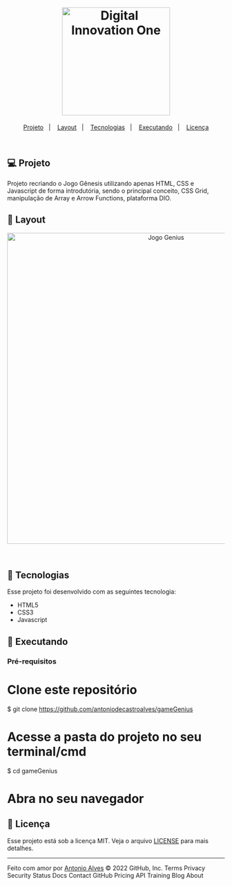 <h1 align="center">
    <img alt="Digital Innovation One" title="#Digital Innovation One" src="https://user-images.githubusercontent.com/47957363/130337418-db0771ff-1810-4a29-aac8-de5023d5c47e.png" width="250px" />
</h1>

<p align="center">
  <a href="#-projeto">Projeto</a>&nbsp;&nbsp;&nbsp;|&nbsp;&nbsp;&nbsp;
  <a href="#-layout">Layout</a>&nbsp;&nbsp;&nbsp;|&nbsp;&nbsp;&nbsp;
  <a href="#-tecnologias">Tecnologias</a>&nbsp;&nbsp;&nbsp;|&nbsp;&nbsp;&nbsp;
  <a href="#-executando">Executando</a>&nbsp;&nbsp;&nbsp;|&nbsp;&nbsp;&nbsp;
  <a href="#memo-licença">Licença</a>
</p>
<br>

## 💻 Projeto

Projeto recriando o Jogo Gênesis utilizando apenas HTML, CSS e Javascript de forma introdutória, sendo o principal conceito, CSS Grid, manipulação de Array e Arrow Functions, plataforma DIO.

## 🎨 Layout

<p align="center">
    <img alt="Jogo Genius" title="#Jogo Genius" src="./img/gameGenius.jpg" width="720px" />
    
</p>  
<br>

## :rocket: Tecnologias

Esse projeto foi desenvolvido com as seguintes tecnologia:

- HTML5
- CSS3
- Javascript

## :notebook: Executando


### Pré-requisitos


# Clone este repositório
$ git clone https://github.com/antoniodecastroalves/gameGenius

# Acesse a pasta do projeto no seu terminal/cmd
$ cd gameGenius

# Abra no seu navegador

## :memo: Licença

Esse projeto está sob a licença MIT. Veja o arquivo [LICENSE](LICENSE.md) para mais detalhes.

---

Feito com amor por [Antonio Alves](https://www.linkedin.com/in/antonio-alves-490b5646/) 
© 2022 GitHub, Inc.
Terms
Privacy
Security
Status
Docs
Contact GitHub
Pricing
API
Training
Blog
About
